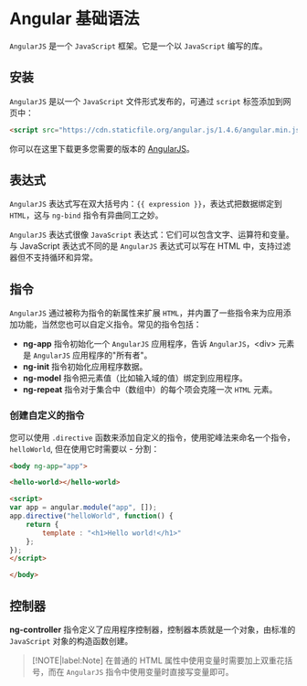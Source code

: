# Angular 基础语法
`AngularJS` 是一个 `JavaScript` 框架。它是一个以 `JavaScript` 编写的库。

## 安装
`AngularJS` 是以一个 `JavaScript` 文件形式发布的，可通过 `script` 标签添加到网页中：

```html
<script src="https://cdn.staticfile.org/angular.js/1.4.6/angular.min.js"></script>
```

你可以在这里下载更多您需要的版本的 [AngularJS](https://github.com/angular/angular.js/releases)。

## 表达式
`AngularJS` 表达式写在双大括号内：`{{ expression }}`，表达式把数据绑定到 `HTML`，这与 `ng-bind` 指令有异曲同工之妙。

`AngularJS` 表达式很像 `JavaScript` 表达式：它们可以包含文字、运算符和变量。与 JavaScript 表达式不同的是 `AngularJS` 表达式可以写在 HTML 中，支持过滤器但不支持循环和异常。

## 指令
`AngularJS` 通过被称为指令的新属性来扩展 `HTML`，并内置了一些指令来为应用添加功能，当然您也可以自定义指令。常见的指令包括：
 * **ng-app** 指令初始化一个 `AngularJS` 应用程序，告诉 `AngularJS`，&lt;div&gt; 元素是 `AngularJS` 应用程序的"所有者"。
 * **ng-init** 指令初始化应用程序数据。
 * **ng-model** 指令把元素值（比如输入域的值）绑定到应用程序。
 * **ng-repeat** 指令对于集合中（数组中）的每个项会克隆一次 `HTML` 元素。

### 创建自定义的指令
您可以使用 `.directive` 函数来添加自定义的指令，使用驼峰法来命名一个指令，`helloWorld`, 但在使用它时需要以 - 分割：

```html
<body ng-app="app">

<hello-world></hello-world>

<script>
var app = angular.module("app", []);
app.directive("helloWorld", function() {
    return {
        template : "<h1>Hello world!</h1>"
    };
});
</script>

</body>
```

## 控制器
**ng-controller** 指令定义了应用程序控制器，控制器本质就是一个对象，由标准的 `JavaScript` 对象的构造函数创建。

> [!NOTE|label:Note]
> 在普通的 HTML 属性中使用变量时需要加上双重花括号，而在 `AngularJS` 指令中使用变量时直接写变量即可。